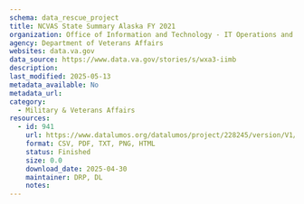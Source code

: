 ```yaml
---
schema: data_rescue_project 
title: NCVAS State Summary Alaska FY 2021
organization: Office of Information and Technology - IT Operations and Services (ITOPS)
agency: Department of Veterans Affairs
websites: data.va.gov
data_source: https://www.data.va.gov/stories/s/wxa3-iimb
description: 
last_modified: 2025-05-13
metadata_available: No
metadata_url: 
category:
  - Military & Veterans Affairs 
resources:
  - id: 941
    url: https://www.datalumos.org/datalumos/project/228245/version/V1/view
    format: CSV, PDF, TXT, PNG, HTML
    status: Finished
    size: 0.0
    download_date: 2025-04-30
    maintainer: DRP, DL
    notes: 
---
```

